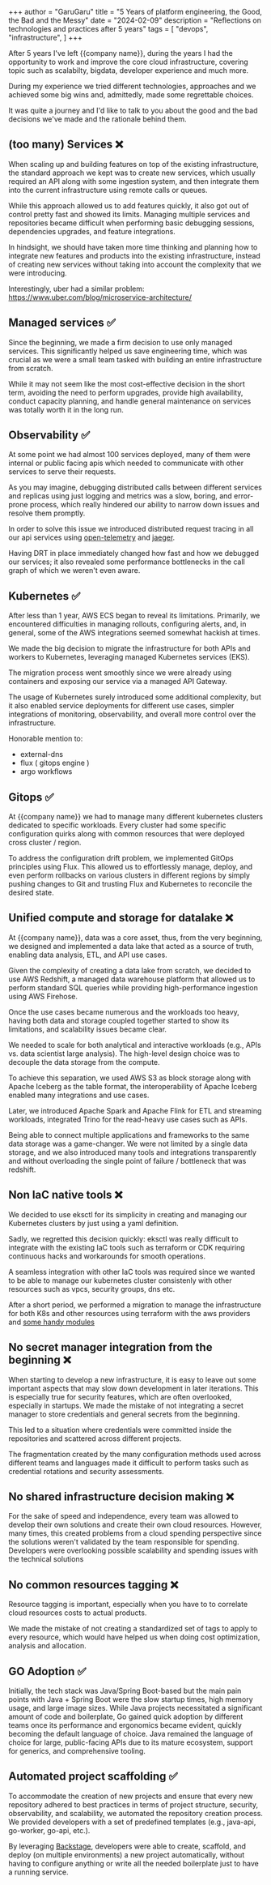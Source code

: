 +++
author = "GaruGaru"
title = "5 Years of platform engineering, the Good, the Bad and the Messy"
date = "2024-02-09"
description = "Reflections on technologies and practices after 5 years"
tags = [
    "devops",
    "infrastructure",
]
+++

After 5 years I've left {{company name}}, during the years I had the opportunity to work and improve the core cloud infrastructure, covering topic such as scalabilty, bigdata, developer experience and much more. 

During my experience we tried different technologies, approaches and we achieved some big wins and, admittedly, made some regrettable choices.

It was quite a journey and I'd like to talk to you about the good and the bad decisions we've made and the rationale behind them.

## (too many) Services ❌

When scaling up and building features on top of the existing infrastructure, the standard approach we kept was to create new services, which usually required an API along with some ingestion system, and then integrate them into the current infrastructure using remote calls or queues. 

While this approach allowed us to add features quickly, it also got out of control pretty fast and showed its limits. Managing multiple services and repositories became difficult when performing basic debugging sessions, dependencies upgrades, and feature integrations. 

In hindsight, we should have taken more time thinking and planning how to integrate new features and products into the existing infrastructure, instead of creating new services without taking into account the complexity that we were introducing.

Interestingly, uber had a similar problem: https://www.uber.com/blog/microservice-architecture/
 

## Managed services ✅

Since the beginning, we made a firm decision to use only managed services.
This significantly helped us save engineering time, which was crucial as we were a small team tasked with building an entire infrastructure from scratch.

While it may not seem like the most cost-effective decision in the short term, avoiding the need to perform upgrades, provide high availability, conduct capacity planning, and handle general maintenance on services was totally worth it in the long run.

## Observability ✅

At some point we had almost 100 services deployed, many of them were internal or public facing apis which needed to communicate with other services to serve their requests.

As you may imagine, debugging distributed calls between different services and replicas using just logging and metrics was a slow, boring, and error-prone process, which really hindered our ability to narrow down issues and resolve them promptly.

In order to solve this issue we introduced distributed request tracing in all our api services using [open-telemetry](https://opentelemetry.io/) and [jaeger](https://www.jaegertracing.io/).

Having DRT in place immediately changed how fast and how we debugged our services; it also revealed some performance bottlenecks in the call graph of which we weren't even aware.    


## Kubernetes ✅

After less than 1 year, AWS ECS began to reveal its limitations. Primarily, we encountered difficulties in managing rollouts, configuring alerts, and, in general, some of the AWS integrations seemed somewhat hackish at times.

We made the big decision to migrate the infrastructure for both APIs and workers to Kubernetes, leveraging managed Kubernetes services (EKS).

The migration process went smoothly since we were already using containers and exposing our service via a managed API Gateway.

The usage of Kubernetes surely introduced some additional complexity, but it also enabled service deployments for different use cases, simpler integrations of monitoring, observability, and overall more control over the infrastructure.

Honorable mention to:
 * external-dns
 * flux ( gitops engine )
 * argo workflows 


## Gitops ✅

At {{company name}} we had to manage many different kubernetes clusters dedicated to specific workloads.
Every cluster had some specific configuration quirks along with common resources that were deployed cross cluster / region.

To address the configuration drift problem, we implemented GitOps principles using Flux.
This allowed us to effortlessly manage, deploy, and even perform rollbacks on various clusters in different regions by simply pushing changes to Git and trusting Flux and Kubernetes to reconcile the desired state.


## Unified compute and storage for datalake ❌

At {{company name}}, data was a core asset, thus, from the very beginning, we designed and implemented a data lake that acted as a source of truth, enabling data analysis, ETL, and API use cases.

Given the complexity of creating a data lake from scratch, we decided to use AWS Redshift, a managed data warehouse platform that allowed us to perform standard SQL queries while providing high-performance ingestion using AWS Firehose.

Once the use cases became numerous and the workloads too heavy, having both data and storage coupled together started to show its limitations, and scalability issues became clear.

We needed to scale for both analytical and interactive workloads (e.g., APIs vs. data scientist large analysis). The high-level design choice was to decouple the data storage from the compute.

To achieve this separation, we used AWS S3 as block storage along with Apache Iceberg as the table format, the interoperability of Apache Iceberg enabled many integrations and use cases.

Later, we introduced Apache Spark and Apache Flink for ETL and streaming workloads, integrated Trino for the read-heavy use cases such as APIs.

Being able to connect multiple applications and frameworks to the same data storage was a game-changer. We were not limited by a single data storage, and we also introduced many tools and integrations transparently and without overloading the single point of failure / bottleneck that was redshift.

## Non IaC native tools ❌

We decided to use eksctl for its simplicity in creating and managing our Kubernetes clusters by just using a yaml definition.  

Sadly, we regretted this decision quickly: eksctl was really difficult to integrate with the existing IaC tools such as terraform or CDK requiring continuous hacks and workarounds for smooth operations.

A seamless integration with other IaC tools was required since we wanted to be able to manage our kubernetes cluster consistenly with other resources such as vpcs, security groups, dns etc.

After a short period, we performed a migration to manage the infrastructure for both K8s and other resources using terraform with the aws providers and [some handy modules](https://registry.terraform.io/modules/terraform-aws-modules/eks/aws/latest)


## No secret manager integration from the beginning ❌

When starting to develop a new infrastructure, it is easy to leave out some important aspects that may slow down development in later iterations.
This is especially true for security features, which are often overlooked, especially in startups. We made the mistake of not integrating a secret manager to store credentials and general secrets from the beginning.

This led to a situation where credentials were committed inside the repositories and scattered across different projects.

The fragmentation created by the many configuration methods used across different teams and languages made it difficult to perform tasks such as credential rotations and security assessments.


## No shared infrastructure decision making ❌

For the sake of speed and independence, every team was allowed to develop their own solutions and create their own cloud resources. However, many times, this created problems from a cloud spending perspective since the solutions weren't validated by the team responsible for spending. Developers were overlooking possible scalability and spending issues with the technical solutions

## No common resources tagging ❌

Resource tagging is important, especially when you have to to correlate cloud resources costs to actual products.

We made the mistake of not creating a standardized set of tags to apply to every resource, which would have helped us when doing cost optimization, analysis and allocation.


## GO Adoption ✅

Initially, the tech stack was Java/Spring Boot-based but the main pain points with Java + Spring Boot were the slow startup times, high memory usage, and large image sizes. 
While Java projects necessitated a significant amount of code and boilerplate, Go gained quick adoption by different teams once its performance and ergonomics became evident, quickly becoming the default language of choice. 
Java remained the language of choice for large, public-facing APIs due to its mature ecosystem, support for generics, and comprehensive tooling.


## Automated project scaffolding ✅

To accommodate the creation of new projects and ensure that every new repository adhered to best practices in terms of project structure, security, observability, and scalability, we automated the repository creation process. We provided developers with a set of predefined templates (e.g., java-api, go-worker, go-api, etc.).

By leveraging [Backstage](https://backstage.io/), developers were able to create, scaffold, and deploy (on multiple environments) a new project automatically, without having to configure anything or write all the needed boilerplate just to have a running service.